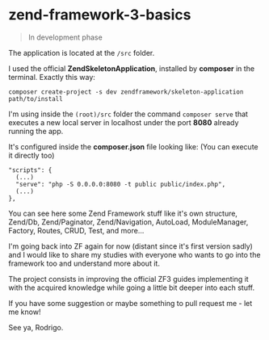 # zend-framework-3-basics
>In development phase

The application is located at the `/src` folder.

I used the official **ZendSkeletonApplication**, installed by **composer** in the terminal. Exactly this way:
```
composer create-project -s dev zendframework/skeleton-application path/to/install
```

I'm using inside the `(root)/src` folder the command `composer serve` that executes a new local server in localhost under the port **8080** already running the app.

It's configured inside the **composer.json** file looking like: (You can execute it directly too)
```
"scripts": {
  (...)
  "serve": "php -S 0.0.0.0:8080 -t public public/index.php",
  (...)
},
```

You can see here some Zend Framework stuff like it's own structure, Zend/Db, Zend/Paginator, Zend/Navigation, AutoLoad, ModuleManager, Factory, Routes, CRUD, Test, and more...

I'm going back into ZF again for now (distant since it's first version sadly) and I would like to share my studies with everyone who wants to go into the framework too and understand more about it.

The project consists in improving the official ZF3 guides implementing it with the acquired knowledge while going a little bit deeper into each stuff.

If you have some suggestion or maybe something to pull request me - let me know!

See ya, Rodrigo.
